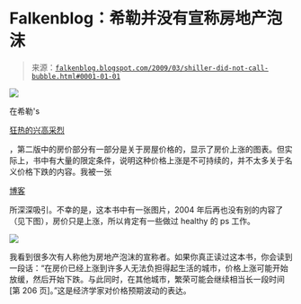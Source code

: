<!--yml

类别：未分类

日期：2024-05-12 22:15:37

-->

# Falkenblog：希勒并没有宣称房地产泡沫

> 来源：[`falkenblog.blogspot.com/2009/03/shiller-did-not-call-bubble.html#0001-01-01`](http://falkenblog.blogspot.com/2009/03/shiller-did-not-call-bubble.html#0001-01-01)

![](https://blogger.googleusercontent.com/img/b/R29vZ2xl/AVvXsEjDwvogNAUtQMcDwegdiRDK4cLj8WGFb0uKRqbI_-YRT2TXPGwaP5Qc9x1vkzjPOxdbqwk_akT5lFwmmCzXI3BqwiBlMejdjOWuu4eUl5nzOwGB10R-gRGZtTyfQnsKVz8VoeAe6g/s1600-h/housingB.png)

在希勒's

[狂热的兴高采烈](http://en.wikipedia.org/wiki/Irrational_Exuberance_(book))

，第二版中的房价部分有一部分是关于房屋价格的，显示了房价上涨的图表。但实际上，书中有大量的限定条件，说明这种价格上涨是不可持续的，并不太多关于名义价格下跌的内容。我被一张

[博客](http://dailybail.com/home/the-great-unclog-of-2009-industrial-strength-drano-anyone.html)

所深深吸引。不幸的是，这本书中有一张图片，2004 年后再也没有别的内容了（见下图），房价只是上涨，所以肯定有一些做过 healthy 的 ps 工作。

![](https://blogger.googleusercontent.com/img/b/R29vZ2xl/AVvXsEgvu0BnYlShE7WQNWVEaEfDB8_435xqJPv8eS6lUoi-V94jKqlsXFhST766cf-pX_Eajng_21frdkwmO2xiJUTJSn99cDoH6TP9iGuC59jP1UUhBEdWZp-Q8p5yPC8m6HZrBR1IvQ/s1600-h/ahouse.png)

我看到很多次有人称他为房地产泡沫的宣称者。如果你真正读过这本书，你会读到一段话：“在房价已经上涨到许多人无法负担得起生活的城市，价格上涨可能开始放缓，然后开始下跌。与此同时，在其他城市，繁荣可能会继续相当长一段时间 [第 206 页]。”这是经济学家对价格预期波动的表达。
